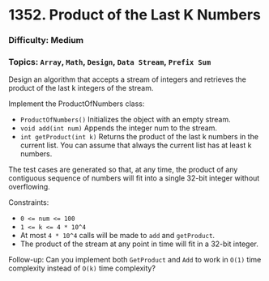 # 1352. Product of the Last K Numbers

### Difficulty: Medium
### Topics: `Array`, `Math`, `Design`, `Data Stream`, `Prefix Sum`

Design an algorithm that accepts a stream of integers and retrieves the product of the last k integers of the stream.

Implement the ProductOfNumbers class:

* `ProductOfNumbers()` Initializes the object with an empty stream.
* `void add(int num)` Appends the integer num to the stream.
* `int getProduct(int k)` Returns the product of the last k numbers in the current list. You can assume that always the current list has at least k numbers.

The test cases are generated so that, at any time, the product of any contiguous sequence of numbers will fit into a single 32-bit integer without overflowing.

Constraints:
* `0 <= num <= 100`
* `1 <= k <= 4 * 10^4`
* At most `4 * 10^4` calls will be made to `add` and `getProduct`.
* The product of the stream at any point in time will fit in a 32-bit integer.

Follow-up: Can you implement both `GetProduct` and `Add` to work in `O(1)` time complexity instead of `O(k)` time complexity?
